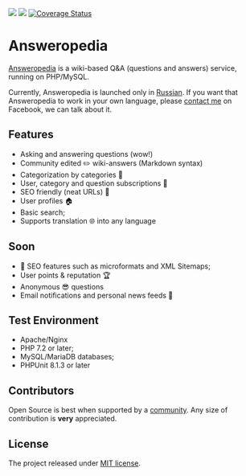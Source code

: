 <img src="https://travis-ci.org/answeropedia/answeropedia.svg?branch=master" /> <img src="https://github.styleci.io/repos/135262396/shield?branch=master" /> [![Coverage Status](https://coveralls.io/repos/github/answeropedia/answeropedia/badge.svg?branch=master)](https://coveralls.io/github/answeropedia/answeropedia?branch=master)

# Answeropedia

[Answeropedia](https://answeropedia.org) is a wiki-based Q&A (questions and answers) service, running on PHP/MySQL.

Currently, Answeropedia is launched only in [Russian](https://answeropedia.org/ru). If you want that Answeropedia to work in your own language, please [contact me](https://www.facebook.com/alexandergomzyakov) on Facebook, we can talk about it.

## Features

+ Asking and answering questions (wow!)
+ Community edited :pencil2: wiki-answers (Markdown syntax) 
+ Categorization by categories :ledger:
+ User, category and question subscriptions :love_letter:
+ SEO friendly (neat URLs) :tada:
+ User profiles :house:
+ Basic search;
+ Supports translation :globe_with_meridians: into any language

## Soon

+ :strawberry: SEO features such as microformats and XML Sitemaps;
+ User points & reputation :trophy:
+ Anonymous :sunglasses: questions 
+ Email notifications and personal news feeds :herb:


## Test Environment 

+ Apache/Nginx
+ PHP 7.2 or later;
+ MySQL/MariaDB databases;
+ PHPUnit 8.1.3 or later

## Contributors

Open Source is best when supported by a [community](https://github.com/answeropedia/answeropedia/graphs/contributors). Any size of contribution is **very** appreciated.

## License

The project released under [MIT license](https://github.com/answeropedia/answeropedia/blob/master/LICENSE).
